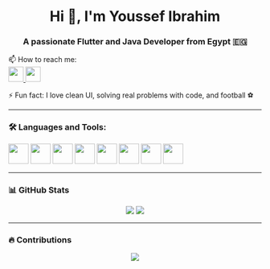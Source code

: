 <h1 align="center">Hi 👋, I'm Youssef Ibrahim</h1>
<h3 align="center">A passionate Flutter and Java Developer from Egypt 🇪🇬</h3>

<p align="left">
  📫 How to reach me:<br>
  <a href="https://www.linkedin.com/in/youssef-ibrahim-188b97277/" target="_blank">
    <img src="https://cdn.jsdelivr.net/gh/devicons/devicon/icons/linkedin/linkedin-original.svg" width="30" />
  </a>
  <a href="mailto:2youssef2ibrahim@gmail.com">
    <img src="https://upload.wikimedia.org/wikipedia/commons/4/4e/Gmail_Icon.png" width="30" />
  </a>
</p>

<p align="left">
  ⚡ Fun fact: I love clean UI, solving real problems with code, and football ⚽
</p>

---

### 🛠️ Languages and Tools:
<p align="left">
  <img src="https://cdn.jsdelivr.net/gh/devicons/devicon/icons/flutter/flutter-original.svg" width="40" />
  <img src="https://cdn.jsdelivr.net/gh/devicons/devicon/icons/dart/dart-original.svg" width="40" />
  <img src="https://cdn.jsdelivr.net/gh/devicons/devicon/icons/java/java-original.svg" width="40" />
  <img src="https://cdn.jsdelivr.net/gh/devicons/devicon/icons/spring/spring-original.svg" width="40" />
  <img src="https://cdn.jsdelivr.net/gh/devicons/devicon/icons/mysql/mysql-original.svg" width="40" />
  <img src="https://cdn.jsdelivr.net/gh/devicons/devicon/icons/firebase/firebase-plain.svg" width="40" />
  <img src="https://cdn.jsdelivr.net/gh/devicons/devicon/icons/angularjs/angularjs-original.svg" width="40" />
  <img src="https://cdn.jsdelivr.net/gh/devicons/devicon/icons/python/python-original.svg" width="40" />
</p>

---

### 📊 GitHub Stats
<p align="center">
  <img src="https://github-readme-stats.vercel.app/api?username=youssef7221&show_icons=true&theme=radical" />
  <img src="https://github-readme-stats.vercel.app/api/top-langs/?username=youssef7221&layout=compact&theme=radical" />
</p>

---

### 🔥 Contributions
<p align="center">
  <img src="https://github-readme-streak-stats.herokuapp.com/?user=youssef7221&theme=radical" />
</p>
